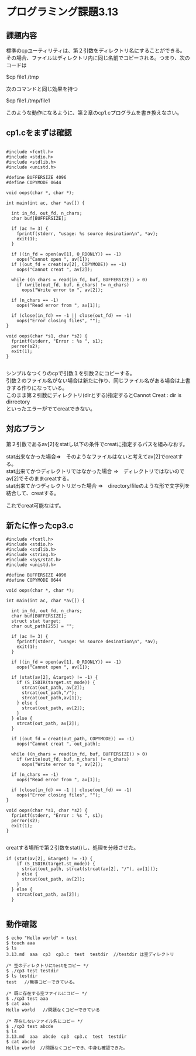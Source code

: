# プログラミング課題3.13    
    
## 課題内容    
    
標準のcpユーティリティは、第２引数をディレクトリ名にすることができる。    
その場合、ファイルはディレクトリ内に同じ名前でコピーされる。つまり、次のコードは    
    
$cp file1 /tmp    
    
次のコマンドと同じ効果を持つ    
    
$cp file1 /tmp/file1    
    
このような動作になるように、第２章のcp1.cプログラムを書き換えなさい。    
    
    
## cp1.cをまずは確認    
    
```    
    
#include <fcntl.h>    
#include <stdio.h>    
#include <stdlib.h>    
#include <unistd.h>    
    
#define BUFFERSIZE 4096    
#define COPYMODE 0644    
    
void oops(char *, char *);    
    
int main(int ac, char *av[]) {    
    
  int in_fd, out_fd, n_chars;    
  char buf[BUFFERSIZE];    
    
  if (ac != 3) {    
    fprintf(stderr, "usage: %s source desination\n", *av);    
    exit(1);    
  }    
    
  if ((in_fd = open(av[1], O_RDONLY)) == -1)    
    oops("Cannot open ", av[1]);    
  if ((out_fd = creat(av[2], COPYMODE)) == -1)    
    oops("Cannot creat ", av[2]);    
    
  while ((n_chars = read(in_fd, buf, BUFFERSIZE)) > 0)    
    if (write(out_fd, buf, n_chars) != n_chars)    
      oops("Write error to ", av[2]);    
    
  if (n_chars == -1)    
    oops("Read error from ", av[1]);    
    
  if (close(in_fd) == -1 || close(out_fd) == -1)  
    oops("Error closing files", "");    
}    
    
void oops(char *s1, char *s2) {    
  fprintf(stderr, "Error : %s ", s1);    
  perror(s2);    
  exit(1);    
}    
    
```    
    
シンプルなつくりのcpで引数１を引数２にコピーする。    
引数２のファイル名がない場合は新たに作り、同じファイル名がある場合は上書きする作りになっている。    
このまま第２引数にディレクトリ(dirとする)指定するとCannot Creat : dir is dirrectory     
といったエラーがでてcreatできない。    
    
## 対応プラン    
第２引数であるav[2]をstatし以下の条件でcreatに指定するパスを組みなおす。    
    
stat出来なかった場合⇒　そのようなファイルはないと考えてav[2]でcreatする。    
stat出来てかつディレクトリではなかった場合 ⇒　ディレクトリではないのでav[2]でそのままcreatする。    
stat出来てかつディレクトリだった場合 ⇒　directory/fileのような形で文字列を結合して、creatする。    
    
これでcreat可能なはず。    
    
## 新たに作ったcp3.c    
    
```    
#include <fcntl.h>    
#include <stdio.h>    
#include <stdlib.h>    
#include <string.h>    
#include <sys/stat.h>    
#include <unistd.h>    
    
#define BUFFERSIZE 4096    
#define COPYMODE 0644    
    
void oops(char *, char *);    
    
int main(int ac, char *av[]) {    
    
  int in_fd, out_fd, n_chars;    
  char buf[BUFFERSIZE];    
  struct stat target;    
  char out_path[255] = "";    
    
  if (ac != 3) {    
    fprintf(stderr, "usage: %s source desination\n", *av);    
    exit(1);    
  }    
    
  if ((in_fd = open(av[1], O_RDONLY)) == -1)    
    oops("Cannot open ", av[1]);    
    
  if (stat(av[2], &target) != -1) {    
    if (S_ISDIR(target.st_mode)) {    
      strcat(out_path, av[2]);  
      strcat(out_path,"/");  
      strcat(out_path,av[1]);  
    } else {    
      strcat(out_path, av[2]);    
    }    
  } else {    
    strcat(out_path, av[2]);    
  }    
    
  if ((out_fd = creat(out_path, COPYMODE)) == -1)    
    oops("Cannot creat ", out_path);    
    
  while ((n_chars = read(in_fd, buf, BUFFERSIZE)) > 0)    
    if (write(out_fd, buf, n_chars) != n_chars)    
      oops("Write error to ", av[2]);    
    
  if (n_chars == -1)    
    oops("Read error from ", av[1]);    
    
  if (close(in_fd) == -1 || close(out_fd) == -1)  
    oops("Error closing files", "");    
}    
    
void oops(char *s1, char *s2) {    
  fprintf(stderr, "Error : %s ", s1);    
  perror(s2);    
  exit(1);    
}    
    
```    
    
creatする場所で第２引数をstat()し、処理を分岐させた。    
    
```    
if (stat(av[2], &target) != -1) {    
    if (S_ISDIR(target.st_mode)) {    
      strcat(out_path, strcat(strcat(av[2], "/"), av[1]));    
    } else {    
      strcat(out_path, av[2]);    
    }    
  } else {    
    strcat(out_path, av[2]);    
  }    
    
```    
    
## 動作確認    
```    
$ echo "Hello world" > test    
$ touch aaa    
$ ls    
3.13.md  aaa  cp3  cp3.c  test  testdir  //testdir は空ディレクトリ    
    
/* 空のディレクトリにtestをコピー */    
$ ./cp3 test testdir    
$ ls testdir    
test   //無事コピーできている。    
    
/* 既に存在する空ファイルにコピー */    
$ ./cp3 test aaa    
$ cat aaa    
Hello world   //問題なくコピーできている    
    
/* 存在しないファイル名にコピー */    
$ ./cp3 test abcde    
$ ls    
3.13.md  aaa  abcde  cp3  cp3.c  test  testdir    
$ cat abcde    
Hello world  //問題なくコピーでき、中身も確認できた。    
    
```    
    
    
    
